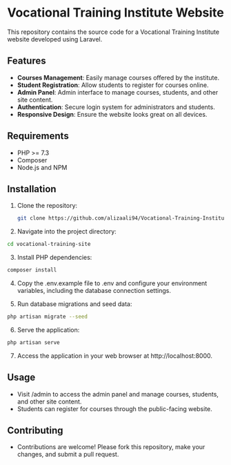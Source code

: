 # Vocational Training Institute Website

This repository contains the source code for a Vocational Training Institute website developed using Laravel.

## Features

- **Courses Management**: Easily manage courses offered by the institute.
- **Student Registration**: Allow students to register for courses online.
- **Admin Panel**: Admin interface to manage courses, students, and other site content.
- **Authentication**: Secure login system for administrators and students.
- **Responsive Design**: Ensure the website looks great on all devices.

## Requirements

- PHP >= 7.3
- Composer
- Node.js and NPM

## Installation

1. Clone the repository:
   ```bash
   git clone https://github.com/alizaali94/Vocational-Training-Institute.git
   ```

2. Navigate into the project directory:
```bash
cd vocational-training-site
```

3. Install PHP dependencies:
```bash
composer install
```

4. Copy the .env.example file to .env and configure your environment variables, including the database connection settings.

5. Run database migrations and seed data:
```bash
php artisan migrate --seed
```

6. Serve the application:
```bash
php artisan serve
```

7. Access the application in your web browser at http://localhost:8000.

## Usage
- Visit /admin to access the admin panel and manage courses, students, and other site content.
- Students can register for courses through the public-facing website.
## Contributing
- Contributions are welcome! Please fork this repository, make your changes, and submit a pull request.




